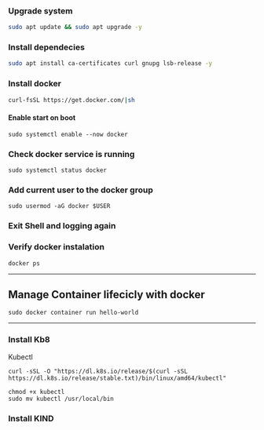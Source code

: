 ### Upgrade system

```BASH
sudo apt update && sudo apt upgrade -y
```

### Install dependecies

```BASH
sudo apt install ca-certificates curl gnupg lsb-release -y
```

### Install docker

```BASH
curl-fsSL https://get.docker.com/|sh

```

#### Enable start on boot

```
sudo systemctl enable --now docker

```

### Check docker service is running

```
sudo systemctl status docker
```

### Add current user to the docker group

```
sudo usermod -aG docker $USER
```

### Exit Shell and logging again

### Verify docker instalation

```
docker ps
```

---

## Manage Container lifecicly with docker

```
sudo docker container run hello-world
```

---

### Install Kb8

Kubectl

```
curl -sSL -O "https://dl.k8s.io/release/$(curl -sSL https://dl.k8s.io/release/stable.txt)/bin/linux/amd64/kubectl"
```

```
chmod +x kubectl
sudo mv kubectl /usr/local/bin
```

### Install KIND

```[ "$(uname -m)" = "x86_64" ] && curl -Lo ./kind https://kind.sigs.k8s.io/dl/v0.20.0/kind-linux-amd64

```
